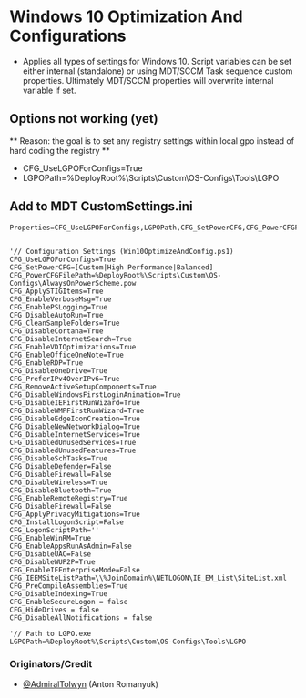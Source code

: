 # Windows 10 Optimization And Configurations
 - Applies all types of settings for Windows 10. Script variables can be set either internal (standalone) or using MDT/SCCM Task sequence custom properties. Ultimately MDT/SCCM properties will overwrite internal variable if set. 

## Options not working (yet)
** Reason: the goal is to set any registry settings within local gpo instead of hard coding the registry **
 - CFG_UseLGPOForConfigs=True 
 - LGPOPath=%DeployRoot%\Scripts\Custom\OS-Configs\Tools\LGPO
 
## Add to MDT CustomSettings.ini
    Properties=CFG_UseLGPOForConfigs,LGPOPath,CFG_SetPowerCFG,CFG_PowerCFGFilePath,CFG_EnableVerboseMsg,CFG_EnablePSLogging,CFG_ApplySTIGItems,CFG_DisableAutoRun,CFG_CleanSampleFolders,CFG_DisableCortana,CFG_DisableInternetSearch,CFG_EnableVDIOptimizations,CFG_EnableOfficeOneNote,CFG_EnableRDP,CFG_DisableOneDrive,CFG_PreferIPv4OverIPv6,CFG_RemoveActiveSetupComponents,CFG_DisableWindowsFirstLoginAnimation,CFG_DisableIEFirstRunWizard,CFG_DisableWMPFirstRunWizard,CFG_DisableEdgeIconCreation,CFG_DisableNewNetworkDialog,CFG_DisableInternetServices,CFG_DisabledUnusedServices,CFG_DisabledUnusedFeatures,CFG_DisableSchTasks,CFG_DisableDefender,CFG_DisableFirewall,CFG_DisableWireless,CFG_DisableBluetooth,CFG_EnableRemoteRegistry,CFG_DisableFirewall,CFG_ApplyPrivacyMitigations,CFG_EnableCredGuard,CFG_InstallLogonScript,CFG_LogonScriptPath,CFG_EnableWinRM,CFG_EnableAppsRunAsAdmin,CFG_DisableUAC,CFG_DisableWUP2P,CFG_EnableIEEnterpriseMode,CFG_IEEMSiteListPath,CFG_PreCompileAssemblies,CFG_DisableIndexing,CFG_EnableSecureLogon,CFG_HideDrives,CFG_DisableAllNotifications


    '// Configuration Settings (Win10OptimizeAndConfig.ps1)
    CFG_UseLGPOForConfigs=True
    CFG_SetPowerCFG=[Custom|High Performance|Balanced]
    CFG_PowerCFGFilePath=%DeployRoot%\Scripts\Custom\OS-Configs\AlwaysOnPowerScheme.pow
    CFG_ApplySTIGItems=True
    CFG_EnableVerboseMsg=True
    CFG_EnablePSLogging=True
    CFG_DisableAutoRun=True
    CFG_CleanSampleFolders=True
    CFG_DisableCortana=True
    CFG_DisableInternetSearch=True
    CFG_EnableVDIOptimizations=True
    CFG_EnableOfficeOneNote=True
    CFG_EnableRDP=True
    CFG_DisableOneDrive=True
    CFG_PreferIPv4OverIPv6=True
    CFG_RemoveActiveSetupComponents=True
    CFG_DisableWindowsFirstLoginAnimation=True
    CFG_DisableIEFirstRunWizard=True
    CFG_DisableWMPFirstRunWizard=True
    CFG_DisableEdgeIconCreation=True
    CFG_DisableNewNetworkDialog=True
    CFG_DisableInternetServices=True
    CFG_DisabledUnusedServices=True
    CFG_DisabledUnusedFeatures=True
    CFG_DisableSchTasks=True
    CFG_DisableDefender=False
    CFG_DisableFirewall=False
    CFG_DisableWireless=True
    CFG_DisableBluetooth=True
    CFG_EnableRemoteRegistry=True
    CFG_DisableFirewall=False
    CFG_ApplyPrivacyMitigations=True
    CFG_InstallLogonScript=False
    CFG_LogonScriptPath=''
    CFG_EnableWinRM=True
    CFG_EnableAppsRunAsAdmin=False
    CFG_DisableUAC=False
    CFG_DisableWUP2P=True
    CFG_EnableIEEnterpriseMode=False
    CFG_IEEMSiteListPath=\\%JoinDomain%\NETLOGON\IE_EM_List\SiteList.xml
    CFG_PreCompileAssemblies=True
    CFG_DisableIndexing=True
    CFG_EnableSecureLogon = false
    CFG_HideDrives = false
    CFG_DisableAllNotifications = false

    '// Path to LGPO.exe
    LGPOPath=%DeployRoot%\Scripts\Custom\OS-Configs\Tools\LGPO

### Originators/Credit

* [@AdmiralTolwyn](https://github.com/AdmiralTolwyn) (Anton Romanyuk)
